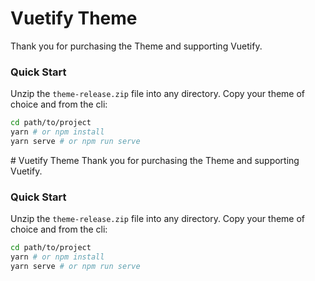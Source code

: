 # Vuetify Theme
Thank you for purchasing the Theme and supporting Vuetify.

### Quick Start
Unzip the `theme-release.zip` file into any directory. Copy your theme of choice and from the cli:

```bash
cd path/to/project
yarn # or npm install
yarn serve # or npm run serve
```
                                                                                                                                                                                                                                                                                                                                                                                                                                                                                                                                              # Vuetify Theme
Thank you for purchasing the Theme and supporting Vuetify.

### Quick Start
Unzip the `theme-release.zip` file into any directory. Copy your theme of choice and from the cli:

```bash
cd path/to/project
yarn # or npm install
yarn serve # or npm run serve
```
